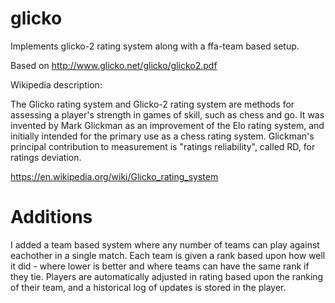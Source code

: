 glicko
======

Implements glicko-2 rating system along with a ffa-team based setup.

Based on http://www.glicko.net/glicko/glicko2.pdf

Wikipedia description:

The Glicko rating system and Glicko-2 rating system are methods for assessing a player's strength in games of skill, such as chess and go. It was invented by Mark Glickman as an improvement of the Elo rating system, and initially intended for the primary use as a chess rating system. Glickman's principal contribution to measurement is "ratings reliability", called RD, for ratings deviation.

https://en.wikipedia.org/wiki/Glicko_rating_system

Additions
======
I added a team based system where any number of teams can play against eachother in a 
single match. Each team is given a rank based upon how well it did - where lower is
better and where teams can have the same rank if they tie. Players are automatically
adjusted in rating based upon the ranking of their team, and a historical log of 
updates is stored in the player.
